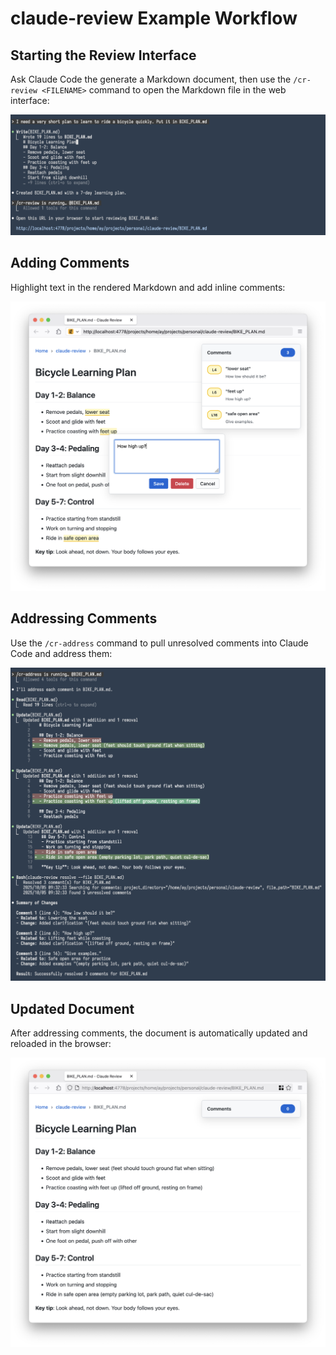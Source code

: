 # claude-review Example Workflow

## Starting the Review Interface

Ask Claude Code the generate a Markdown document, then use the `/cr-review <FILENAME>` command to open the Markdown file
in the web interface:

![cr-review command](screenshots/cr-review.png)

## Adding Comments

Highlight text in the rendered Markdown and add inline comments:

![Adding comments](screenshots/comments.png)

## Addressing Comments

Use the `/cr-address` command to pull unresolved comments into Claude Code and address them:

![cr-address command](screenshots/cr-address.png)

## Updated Document

After addressing comments, the document is automatically updated and reloaded in the browser:

![Updated document](screenshots/updated.png)
